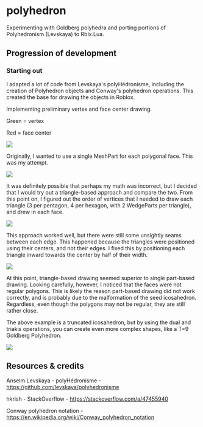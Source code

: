 # polyhedron
Experimenting with Goldberg polyhedra and porting portions of Polyhedronism (Levskaya) to Rblx.Lua.

## Progression of development
### Starting out
I adapted a lot of code from Levskaya's polyHédronisme, including the creation of Polyhedron objects and Conway's polyhedron operations. This created the base for drawing the objects in Roblox.

Implementing preliminary vertex and face center drawing.

Green = vertex

Red = face center

![](https://i.imgur.com/o1FHQHp.png)

Originally, I wanted to use a single MeshPart for each polygonal face. This was my attempt.

![](https://i.imgur.com/o7YadTG.png)

It was definitely possible that perhaps my math was incorrect, but I decided that I would try out a triangle-based approach and compare the two. From this point on, I figured out the order of vertices that I needed to draw each triangle (3 per pentagon, 4 per hexagon, with 2 WedgeParts per triangle), and drew in each face.

![](https://i.imgur.com/04qf3gn.png)

This approach worked well, but there were still some unsightly seams between each edge. This happened because the triangles were positioned using their centers, and not their edges. I fixed this by positioning each triangle inward towards the center by half of their width.

![](https://i.imgur.com/khhbHDH.png)

At this point, triangle-based drawing seemed superior to single part-based drawing. Looking carefully, however, I noticed that the faces were not regular polygons. This is likely the reason part-based drawing did not work correctly, and is probably due to the malformation of the seed icosahedron. Regardless, even though the polygons may not be regular, they are still rather close.

The above example is a truncated icosahedron, but by using the dual and triakis operations, you can create even more complex shapes, like a T=9 Goldberg Polyhedron.

![](https://i.imgur.com/vSbeDGl.png)

## Resources & credits
Anselm Levskaya - 
polyHédronisme - 
https://github.com/levskaya/polyhedronisme

hkrish - 
StackOverflow - 
https://stackoverflow.com/a/47455940

Conway polyhedron notation - 
https://en.wikipedia.org/wiki/Conway_polyhedron_notation
